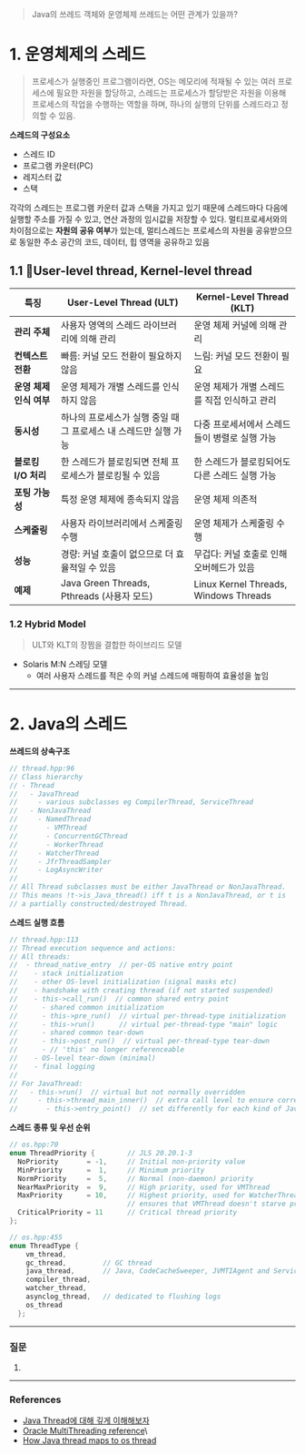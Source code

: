 > Java의 쓰레드 객체와 운영체제 쓰레드는 어떤 관계가 있을까?

# 1. 운영체제의 스레드
> 프로세스가 실행중인 프로그램이라면, OS는 메모리에 적재될 수 있는 여러 프로세스에 필요한 자원을 할당하고, 스레드는 프로세스가 할당받은 자원을 이용해 프로세스의 작업을 수행하는 역할을 하며, 하나의 실행의 단위를 스레드라고 정의할 수 있음.

**스레드의 구성요소**
- 스레드 ID
- 프로그램 카운터(PC)
- 레지스터 값
- 스택

각각의 스레드는 프로그램 카운터 값과 스택을 가지고 있기 때문에 스레드마다 다음에 실행할 주소를 가질 수 있고, 연산 과정의 임시값을 저장할 수 있다. 멀티프로세서와의 차이점으로는 **자원의 공유 여부**가 있는데, 멀티스레드는 프로세스의 자원을 공유받으므로 동일한 주소 공간의 코드, 데이터, 힙 영역을 공유하고 있음

## 1.1 User-level thread, Kernel-level thread
| **특징**          | **User-Level Thread (ULT)**           | **Kernel-Level Thread (KLT)**         |
| --------------- | ------------------------------------- | ------------------------------------- |
| **관리 주체**       | 사용자 영역의 스레드 라이브러리에 의해 관리              | 운영 체제 커널에 의해 관리                       |
| **컨텍스트 전환**     | 빠름: 커널 모드 전환이 필요하지 않음                 | 느림: 커널 모드 전환이 필요                      |
| **운영 체제 인식 여부** | 운영 체제가 개별 스레드를 인식하지 않음                | 운영 체제가 개별 스레드를 직접 인식하고 관리             |
| **동시성**         | 하나의 프로세스가 실행 중일 때 그 프로세스 내 스레드만 실행 가능 | 다중 프로세서에서 스레드들이 병렬로 실행 가능             |
| **블로킹 I/O 처리**  | 한 스레드가 블로킹되면 전체 프로세스가 블로킹될 수 있음       | 한 스레드가 블로킹되어도 다른 스레드 실행 가능            |
| **포팅 가능성**      | 특정 운영 체제에 종속되지 않음                     | 운영 체제 의존적                             |
| **스케줄링**        | 사용자 라이브러리에서 스케줄링 수행                   | 운영 체제가 스케줄링 수행                        |
| **성능**          | 경량: 커널 호출이 없으므로 더 효율적일 수 있음           | 무겁다: 커널 호출로 인해 오버헤드가 있음               |
| **예제**          | Java Green Threads, Pthreads (사용자 모드) | Linux Kernel Threads, Windows Threads |

### 1.2 Hybrid Model
> ULT와 KLT의 장쩜을 결합한 하이브리드 모델

- Solaris M:N 스레딩 모델
	- 여러 사용자 스레드를 적은 수의 커널 스레드에 매핑하여 효율성을 높임

---
# 2. Java의 스레드

**쓰레드의 상속구조**
```Java
// thread.hpp:96
// Class hierarchy
// - Thread
//   - JavaThread
//     - various subclasses eg CompilerThread, ServiceThread
//   - NonJavaThread
//     - NamedThread
//       - VMThread
//       - ConcurrentGCThread
//       - WorkerThread
//     - WatcherThread
//     - JfrThreadSampler
//     - LogAsyncWriter
//
// All Thread subclasses must be either JavaThread or NonJavaThread.
// This means !t->is_Java_thread() iff t is a NonJavaThread, or t is
// a partially constructed/destroyed Thread.
```

**스레드 실행 흐름**
```Java
// thread.hpp:113
// Thread execution sequence and actions:
// All threads:
//  - thread_native_entry  // per-OS native entry point
//    - stack initialization
//    - other OS-level initialization (signal masks etc)
//    - handshake with creating thread (if not started suspended)
//    - this->call_run()  // common shared entry point
//      - shared common initialization
//      - this->pre_run()  // virtual per-thread-type initialization
//      - this->run()      // virtual per-thread-type "main" logic
//      - shared common tear-down
//      - this->post_run()  // virtual per-thread-type tear-down
//      - // 'this' no longer referenceable
//    - OS-level tear-down (minimal)
//    - final logging
//
// For JavaThread:
//   - this->run()  // virtual but not normally overridden
//     - this->thread_main_inner()  // extra call level to ensure correct stack calculations
//       - this->entry_point()  // set differently for each kind of JavaThread
```

**스레드 종류 및 우선 순위**
```Java
// os.hpp:70
enum ThreadPriority {        // JLS 20.20.1-3
  NoPriority       = -1,     // Initial non-priority value
  MinPriority      =  1,     // Minimum priority
  NormPriority     =  5,     // Normal (non-daemon) priority
  NearMaxPriority  =  9,     // High priority, used for VMThread
  MaxPriority      = 10,     // Highest priority, used for WatcherThread
                             // ensures that VMThread doesn't starve profiler
  CriticalPriority = 11      // Critical thread priority
};

// os.hpp:455
enum ThreadType {
    vm_thread,
    gc_thread,         // GC thread
    java_thread,       // Java, CodeCacheSweeper, JVMTIAgent and Service threads.
    compiler_thread,
    watcher_thread,
    asynclog_thread,   // dedicated to flushing logs
    os_thread
  };
```

---
### 질문

1. 

---
### References
- [Java Thread에 대해 깊게 이해해보자](https://letsmakemyselfprogrammer.tistory.com/98)
- [Oracle MultiThreading reference](https://docs.oracle.com/cd/E19620-01/805-4031/6j3qv1oed/index.html)\
- [How Java thread maps to os thread](https://medium.com/@unmeshvjoshi/how-java-thread-maps-to-os-thread-e280a9fb2e06)